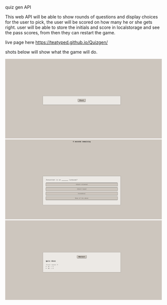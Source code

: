 quiz gen API

This web API will be able to show rounds of questions and display choices for the user to pick, the user will be scored
on how many he or she gets right. user will be able to store the initials and score in localstorage and see the pass scores, from then they can restart the game.


live page here
https://teatyped.github.io/Quizgen/



shots below will show what the game will do.

![screenshot](quiz1.png)
![screenshot](quiz2.png)
![screenshot](quiz3.png)